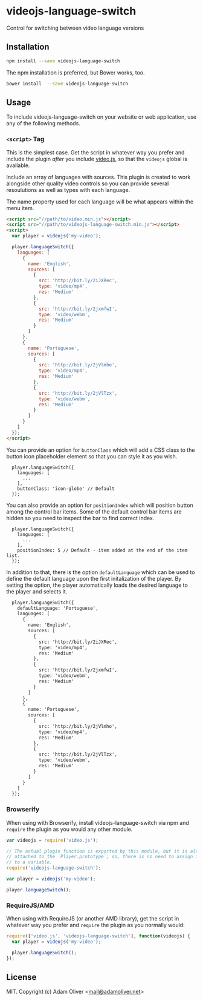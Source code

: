 # videojs-language-switch

Control for switching between video language versions

## Installation

```sh
npm install --save videojs-language-switch
```

The npm installation is preferred, but Bower works, too.

```sh
bower install  --save videojs-language-switch
```

## Usage

To include videojs-language-switch on your website or web application, use any of the following methods.

### `<script>` Tag

This is the simplest case. Get the script in whatever way you prefer and include the plugin _after_ you include [video.js][videojs], so that the `videojs` global is available.

Include an array of languages with sources. This plugin is created to work alongside other quality video controls so you can provide several resoulutions as well as types with each language.

The name property used for each language will be what appears within the menu item.


```html
<script src="//path/to/video.min.js"></script>
<script src="//path/to/videojs-language-switch.min.js"></script>
<script>
  var player = videojs('my-video');

  player.languageSwitch({
    languages: [
      {
        name: 'English',
        sources: [
          {
            src: 'http://bit.ly/2iJXRec',
            type: 'video/mp4',
            res: 'Medium'
          },
          {
            src: 'http://bit.ly/2jxmfwI',
            type: 'video/webm',
            res: 'Medium'
          }
        ]
      },
      {
        name: 'Portuguese',
        sources: [
          {
            src: 'http://bit.ly/2jVlmho',
            type: 'video/mp4',
            res: 'Medium'
          },
          {
            src: 'http://bit.ly/2jVlTzx',
            type: 'video/webm',
            res: 'Medium'
          }
        ]
      }
    ]
  });
</script>
```

You can provide an option for `buttonClass` which will add a CSS class to the button icon placeholder element so that you can style it as you wish.


```
  player.languageSwitch({
    languages: [
      ...
    ],
    buttonClass: 'icon-globe' // Default
  });
```

You can also provide an option for `positionIndex` which will position button among the control bar items. Some of the default control bar items are hidden so you need to inspect the bar to find correct index.


```
  player.languageSwitch({
    languages: [
      ...
    ],
    positionIndex: 5 // Default - item added at the end of the item list.
  });
```

In addition to that, there is the option `defaultLanguage` which can be used to define the default language upon the first initalization of the player. By setting the option, the player automatically loads the desired language to the player and selects it.

```html
  player.languageSwitch({
    defaultLanguage: 'Portuguese',
    languages: [
      {
        name: 'English',
        sources: [
          {
            src: 'http://bit.ly/2iJXRec',
            type: 'video/mp4',
            res: 'Medium'
          },
          {
            src: 'http://bit.ly/2jxmfwI',
            type: 'video/webm',
            res: 'Medium'
          }
        ]
      },
      {
        name: 'Portuguese',
        sources: [
          {
            src: 'http://bit.ly/2jVlmho',
            type: 'video/mp4',
            res: 'Medium'
          },
          {
            src: 'http://bit.ly/2jVlTzx',
            type: 'video/webm',
            res: 'Medium'
          }
        ]
      }
    ]
  });
```


### Browserify

When using with Browserify, install videojs-language-switch via npm and `require` the plugin as you would any other module.

```js
var videojs = require('video.js');

// The actual plugin function is exported by this module, but it is also
// attached to the `Player.prototype`; so, there is no need to assign it
// to a variable.
require('videojs-language-switch');

var player = videojs('my-video');

player.languageSwitch();
```

### RequireJS/AMD

When using with RequireJS (or another AMD library), get the script in whatever way you prefer and `require` the plugin as you normally would:

```js
require(['video.js', 'videojs-language-switch'], function(videojs) {
  var player = videojs('my-video');

  player.languageSwitch();
});
```

## License

MIT. Copyright (c) Adam Oliver &lt;mail@adamoliver.net&gt;


[videojs]: http://videojs.com/
